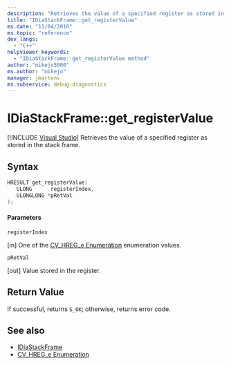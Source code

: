 ```yaml
---
description: "Retrieves the value of a specified register as stored in the stack frame."
title: "IDiaStackFrame::get_registerValue"
ms.date: "11/04/2016"
ms.topic: "reference"
dev_langs:
  - "C++"
helpviewer_keywords:
  - "IDiaStackFrame::get_registerValue method"
author: "mikejo5000"
ms.author: "mikejo"
manager: jmartens
ms.subservice: debug-diagnostics
---
```

# IDiaStackFrame::get_registerValue

 [!INCLUDE [Visual Studio](~/includes/applies-to-version/vs-windows-only.md)]
Retrieves the value of a specified register as stored in the stack frame.

## Syntax

```C++
HRESULT get_registerValue(
   ULONG      registerIndex,
   ULONGLONG *pRetVal
);
```

#### Parameters
 `registerIndex`

[in] One of the [CV_HREG_e Enumeration](../../debugger/debug-interface-access/cv-hreg-e.md) enumeration values.

 `pRetVal`

[out] Value stored in the register.

## Return Value
 If successful, returns `S_OK`; otherwise, returns error code.

## See also
- [IDiaStackFrame](../../debugger/debug-interface-access/idiastackframe.md)
- [CV_HREG_e Enumeration](../../debugger/debug-interface-access/cv-hreg-e.md)
